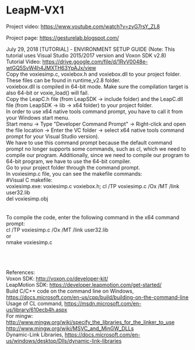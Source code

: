 # LeapM-VX1

Project video: https://www.youtube.com/watch?v=zyG7rsY_ZL8 


Project page: https://gesturelab.blogspot.com/


July 29, 2018
[TUTORIAL] - ENVIRONMENT SETUP GUIDE
(Note: This tutorial uses Visual Studio 2015/2017 version and Voxon SDK v2.8)
<br>
Tutorial Video: https://drive.google.com/file/d/1RvV0048e-wtGQ5SvW4h4JMXTH63YpAJx/view
<br>
Copy the voxiesimp.c, voxiebox.h and voxiebox.dll to your project folder.
<br>
These files can be found in runtime_v2.8 folder.
<br>
voxiebox.dll is compiled in 64-bit mode. Make sure the compilation target is also 64-bit or voxie_load() will fail.
<br>
Copy the LeapC.h file (from LeapSDK → include folder) and the LeapC.dll file (from LeapSDK → lib → x64 folder) to your project folder.
<br>
In order to use x64 native tools command prompt, you have to call it from your Windows start menu.
<br>
Start menu → Type "Developer Command Prompt" → Right-click and open the file location → Enter the VC folder → select x64 native tools command prompt for your Visual Studio version).
<br>
We have to use this command prompt because the default command prompt no longer supports some commands, such as cl, which we need to compile our program. Additionally, since we need to compile our program to 64-bit program, we have to use the 64-bit compiler.
<br>
Go to your project folder through the command prompt.
<br>
In voxiesimp.c file, you can see the makefile commands:<br>
         #Visual C makefile:<br>
         voxiesimp.exe: voxiesimp.c voxiebox.h; cl /TP voxiesimp.c /Ox /MT /link user32.lib<br>
         del voxiesimp.obj<br>
<br><br>
         To compile the code, enter the following command in the x64 command prompt:<br>
         cl /TP voxiesimp.c /Ox /MT /link user32.lib<br>
         or<br>
         nmake voxiesimp.c<br>

<br><br>
<br>
References:<br>
Voxon SDK: http://voxon.co/developer-kit/<br>
LeapMotion SDK: https://developer.leapmotion.com/get-started/<br>
Build C/C++ code on the command line on Windows, https://docs.microsoft.com/en-us/cpp/build/building-on-the-command-line<br>
Usage of CL command, https://msdn.microsoft.com/en-us/library/610ecb4h.aspx<br>
For mingw:<br>
http://www.mingw.org/wiki/specify_the_libraries_for_the_linker_to_use<br>
http://www.mingw.org/wiki/MSVC_and_MinGW_DLLs<br>
Dynamic-Link Libraries, https://docs.microsoft.com/en-us/windows/desktop/Dlls/dynamic-link-libraries<br>
<br>
